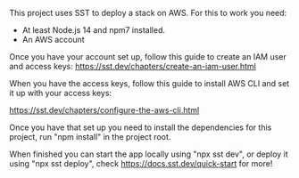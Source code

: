 This project uses SST to deploy a stack on AWS. For this to work you need:

* At least Node.js 14 and npm7 installed.
* An AWS account

Once you have your account set up, follow this guide to create an IAM user and access keys:
https://sst.dev/chapters/create-an-iam-user.html

When you have the access keys, follow this guide to install AWS CLI 
and set it up with your access keys:

https://sst.dev/chapters/configure-the-aws-cli.html

Once you have that set up you need to install the dependencies for this project, run
"npm install" in the project root.

When finished you can start the app locally using "npx sst dev", or deploy it using "npx sst deploy", 
check https://docs.sst.dev/quick-start for more!